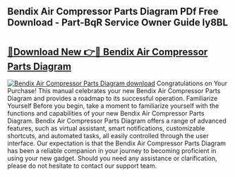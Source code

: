 ## Bendix Air Compressor Parts Diagram PDf Free Download - Part-BqR Service Owner Guide ly8BL

# <h2><a href="http://dfrzq8f.blite.top/?on=Bendix+Air+Compressor+Parts+Diagram">🔗Download New 👉🔴 Bendix Air Compressor Parts Diagram</a></h2>

[![Bendix Air Compressor Parts Diagram download](https://i.imgur.com/lujVjoI.png)](http://dfrzq8f.blite.top/?on=Bendix+Air+Compressor+Parts+Diagram)
Congratulations on Your Purchase! This manual celebrates your new Bendix Air Compressor Parts Diagram and provides a roadmap to its successful operation. Familiarize Yourself Before you begin, take a moment to familiarize yourself with the functions and capabilities of your new Bendix Air Compressor Parts Diagram. Bendix Air Compressor Parts Diagram offers a range of advanced features, such as virtual assistant, smart notifications, customizable shortcuts, and automated tasks, all easily controlled through the user interface. Our expectation is that the Bendix Air Compressor Parts Diagram has been a reliable companion in your journey to becoming proficient in using your new gadget. Should you need any assistance or clarification, please do not hesitate to contact our support team.
